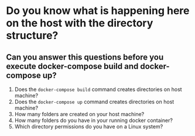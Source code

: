 # Do you know what is happening here on the host with the directory structure?
## Can you answer this questions before you execute docker-compose build and docker-compose up?
 1. Does the ```docker-compose build``` command creates directories on host machine?
 2. Does the ```docker-compose up``` command creates directories on host machine?
 3. How many folders are created on your host machine?
 4. How many folders do you have in your running docker container?
 5. Which directory permissions do you have on a Linux system?
